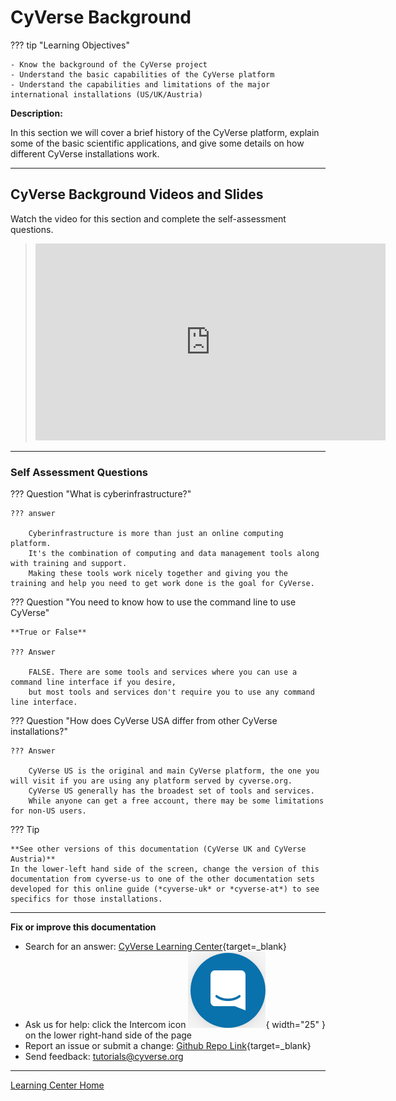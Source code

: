 # CyVerse Background

??? tip "Learning Objectives"

    - Know the background of the CyVerse project
    - Understand the basic capabilities of the CyVerse platform
    - Understand the capabilities and limitations of the major international installations (US/UK/Austria)

**Description:**

In this section we will cover a brief history of the CyVerse platform,
explain some of the basic scientific applications, and give some details
on how different CyVerse installations work.

------------------------------------------------------------------------

## CyVerse Background Videos and Slides

Watch the video for this section and complete the self-assessment
questions.

> <div class="video-container">
> <iframe width="560" height="315" src="https://www.youtube.com/embed/m5kokzO88E8" title="YouTube video player" frameborder="0" allow="accelerometer; autoplay; clipboard-write; encrypted-media; gyroscope; picture-in-picture" allowfullscreen></iframe>
> </div>

------------------------------------------------------------------------

### Self Assessment Questions

??? Question "What is cyberinfrastructure?"

    ??? answer
        
        Cyberinfrastructure is more than just an online computing platform.
        It's the combination of computing and data management tools along with training and support. 
        Making these tools work nicely together and giving you the training and help you need to get work done is the goal for CyVerse.

??? Question "You need to know how to use the command line to use CyVerse"

    **True or False**

    ??? Answer
        
        FALSE. There are some tools and services where you can use a command line interface if you desire, 
        but most tools and services don't require you to use any command line interface.

??? Question "How does CyVerse USA differ from other CyVerse installations?"


    ??? Answer
        
        CyVerse US is the original and main CyVerse platform, the one you will visit if you are using any platform served by cyverse.org. 
        CyVerse US generally has the broadest set of tools and services. 
        While anyone can get a free account, there may be some limitations for non-US users.


??? Tip
 
    **See other versions of this documentation (CyVerse UK and CyVerse Austria)**
    In the lower-left hand side of the screen, change the version of this
    documentation from cyverse-us to one of the other documentation sets
    developed for this online guide (*cyverse-uk* or *cyverse-at*) to see
    specifics for those installations.

-----------------------------------------------------------------------

**Fix or improve this documentation**

  - Search for an answer:
     [CyVerse Learning Center](https://learning.cyverse.org){target=_blank}
  - Ask us for help:
    click the Intercom icon ![Intercom](assets/intercom.png){ width="25" } on the lower right-hand side of the page
  - Report an issue or submit a change:
    [Github Repo Link](https://github.com/cyverse-learning-materials/){target=_blank}
  - Send feedback: <tutorials@cyverse.org>
  
------------------------------------------------------------------------

[Learning Center Home](http://learning.cyverse.org/)
